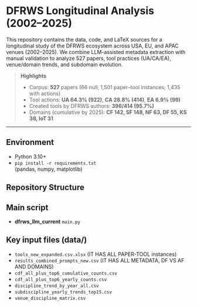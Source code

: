 # DFRWS Longitudinal Analysis (2002–2025)

This repository contains the data, code, and LaTeX sources for a longitudinal study of the DFRWS ecosystem across USA, EU, and APAC venues (2002–2025). We combine LLM-assisted metadata extraction with manual validation to analyze 527 papers, tool practices (UA/CA/EA), venue/domain trends, and subdomain evolution.

> **Highlights**
> - Corpus: **527** papers (66 null; 1,501 paper–tool instances; 1,435 with actions)
> - Tool actions: **UA 64.3% (922)**, **CA 28.8% (414)**, **EA 6.9% (99)**
> - Created tools by DFRWS authors: **396/414 (95.7%)**
> - Domains (cumulative by 2025): **CF 142, SF 148, NF 63, DF 55, KS 38, IoT 31**

---
## Environment
- Python 3.10+
- `pip install -r requirements.txt`  
  (pandas, numpy, matplotlib)
## Repository Structure

## Main script
- **dfrws_llm_current** `main.py`

## Key input files (data/) 
- `tools_new_expanded.csv.xlsx` (IT HAS ALL PAPER-TOOL instances)
- `results_combined_prompts_new.csv`   (IT HAS ALL METADATA, DF VS AF AND DOMAINS)
- `cdf_all_plus_top6_cumulative_counts.csv`
- `cdf_all_plus_top6_yearly_counts.csv`
- `discipline_trend_by_year_all.csv`
- `subdiscipline_yearly_trends_top15.csv`
- `venue_discipline_matrix.csv`
